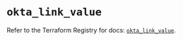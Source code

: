 # `okta_link_value`

Refer to the Terraform Registry for docs: [`okta_link_value`](https://registry.terraform.io/providers/okta/okta/4.13.0/docs/resources/link_value).
